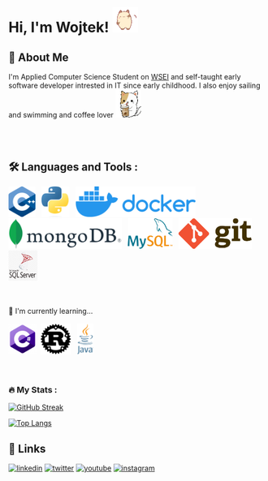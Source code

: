 
# Hi, I'm Wojtek! ![cat](./gifs/cat.gif)


## 🚀 About Me
I'm Applied Computer Science Student on [WSEI](https://wsei.edu.pl) and self-taught early software developer intrested in IT since early childhood. I also enjoy sailing and swimming and
coffee lover ![coffee](./gifs/coffee.gif)
<br><br><br>
<img src="https://komarev.com/ghpvc/?username=yatahu&style=flat-square&color=blue" alt=""/>

## :hammer_and_wrench: Languages and Tools :

<img src="./img/cpplogo.webp" style="height:60px;margin-right=5px;"> &nbsp;
<img src="./img/Python-logo-notext.svg.webp" style="height:60px;margin-right=5px; "> &nbsp;
<img src="./img/Docker_logo.svg.webp" style="height:60px;margin-right=5px; "> &nbsp;
<img src="./img/MongoDB_Logo.svg.webp" style="height:60px;margin-right=5px; "> &nbsp;
<img src="./img/MySQL_logo.svg.webp" style="height:60px;margin-right=5px; "> &nbsp;
<img src="./img/git.svg.webp" style="height:60px;margin-right=5px; "> &nbsp;
<img src="./img/mssql.webp" style="height:60px;margin-right=5px; "> &nbsp;
<br><br><br>

🧠 I'm currently learning...<br><br>
<img src="./img/csharp.webp" style="height:60px;margin-right=5px; ">&nbsp;
<img src="./img/Rust_programming_language_black_logo.svg.webp" style="height:60px;margin-right=5px; "> &nbsp;
<img src="./img/javalogo.webp" style="height:60px;margin-right=5px; "> &nbsp;
<br><br><br>

### :fire: My Stats :

[![GitHub Streak](http://github-readme-streak-stats.herokuapp.com?user=Yatahu&theme=dark)](https://git.io/streak-stats)

[![Top Langs](https://github-readme-stats.vercel.app/api?username=yatahu&show_icons=true&theme=dark)](https://github.com/anuraghazra/github-readme-stats)

## 🔗 Links
[![linkedin](https://img.shields.io/badge/linkedin-0A66C2?style=for-the-badge&logo=linkedin&logoColor=white)](https://www.linkedin.com/in/wojciech-szyjka-0a4133b8/)
[![twitter](https://img.shields.io/badge/twitter-1DA1F2?style=for-the-badge&logo=twitter&logoColor=white)](https://twitter.com/wojtek_szyjka)
[![youtube](https://img.shields.io/badge/youtube-FF0000?style=for-the-badge&logo=youtube&logoColor=white)](https://www.youtube.com/channel/UCn7hP7sCSNAV0LN7H-j7ESg)
[![instagram](https://img.shields.io/badge/instagram-833AB4?style=for-the-badge&logo=instagram&logoColor=white)](https://www.youtube.com/channel/UCn7hP7sCSNAV0LN7H-j7ESg)

